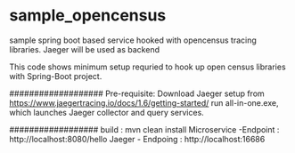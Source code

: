 # sample_opencensus
sample spring boot based service hooked with opencensus tracing libraries. Jaeger will be used as backend

This code shows minimum setup requried to hook up open census libraries with Spring-Boot project. 

###################
Pre-requisite: 
Download Jaeger setup from https://www.jaegertracing.io/docs/1.6/getting-started/
run all-in-one.exe, which launches Jaeger collector and query services.

##################
build : mvn clean install
Microservice -Endpoint : http://localhost:8080/hello
Jaeger - Endpoing : http://localhost:16686
